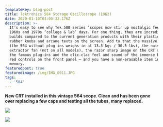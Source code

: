 ```yaml
---
templateKey: blog-post
title: Tektronics 564 Storage Oscilloscope (1963)
date: 2020-01-18T04:00:32.176Z
description: >-
  It’s easy to see why Tek 500 series ‘scopes now stir up nostalgic feelings of
  1960s and 1970s ‘college & lab’ days. For one thing, they are incredibly solid
  builds compared to the current generation products with their plastic covers,
  rubber knobs and arcane texts on the screen. Add to that the massive weight
  (the 564 without plug-ins weighs in at 13.8 kgs / 30.5 lbs), the noise of the
  extractor fan (not on all models), the razor sharp image on the CRT screen,
  the famous plug-ins and the clic-clac feel and sound of the immense black and
  red controls on the front panel — and you have a non-erasable item in your
  memory.
featuredpost: true
featuredimage: /img/IMG_0011.JPG
tags:
  - '564'
---
```

**New CRT installed in this vintage 564 scope. Clean and has been gone over replacing a few caps and testing all the tubes, many replaced.**

![](/img/IMG_0013.JPG)

![](/img/IMG_0011.JPG)
